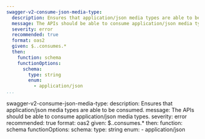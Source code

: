 ```yaml
---
swagger-v2-consume-json-media-type:
  description: Ensures that application/json media types are able to be consumed.
  message: The APIs should be able to consume application/json media types.
  severity: error
  recommended: true
  format: oas2
  given: $..consumes.*
  then:
    function: schema
    functionOptions:
      schema:
        type: string
        enum:
          - application/json
...
```

swagger-v2-consume-json-media-type:
  description: Ensures that application/json media types are able to be consumed.
  message: The APIs should be able to consume application/json media types.
  severity: error
  recommended: true
  format: oas2
  given: $..consumes.*
  then:
    function: schema
    functionOptions:
      schema:
        type: string
        enum:
          - application/json
